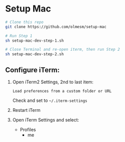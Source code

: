 # Setup Mac

```sh
# Clone this repo
git clone https://github.com/olmesm/setup-mac

# Run Step 1
sh setup-mac-dev-step-1.sh

# Close Terminal and re-open iterm, then run Step 2
sh setup-mac-dev-step-2.sh
```

## Configure iTerm:

1. Open iTerm2 Settings, 2nd to last item:

    `Load preferences from a custom folder or URL`

    Check and set to `~/.iterm-settings`

1. Restart iTerm

1. Open iTerm Settings and select:
    - Profiles
      - me
